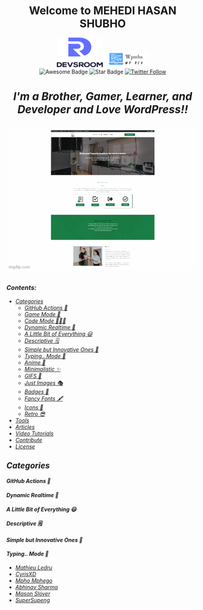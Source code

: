 <h1 align="center">Welcome to MEHEDI HASAN SHUBHO </h1>
<div align="center">
<a href="https://devsroom.com/" target="_blank"><img src="assets/devsroom.png" alt="Devsroom.com" style="width: 120px; height: 78px;" width="120" height="78" /></a><a href="https://wpmhs.com/" target="_blank"><img src="assets/wpmhs.png" alt="wpmhs.com" style="width: 120px; height: 44px;" width="120" height="44" /></a>
</div>
<div align="center">
<img src="https://cdn.rawgit.com/sindresorhus/awesome/d7305f38d29fed78fa85652e3a63e154dd8e8829/media/badge.svg" alt="Awesome Badge"/>
<!-- <img src="http://hits.dwyl.com/abhisheknaiidu/awesome-github-profile-readme.svg" alt="Hits Badge"/> -->
<img src="https://img.shields.io/static/v1?label=%F0%9F%8C%9F&message=If%20Useful&style=style=flat&color=BC4E99" alt="Star Badge"/>
<a href="https://twitter.com/MehediShubho" ><img alt="Twitter Follow" src="https://img.shields.io/twitter/follow/MehediShubho?style=social"> </a>
<br>

 <h1><i>I'm a Brother, Gamer, Learner, and Developer and Love <span style="color:#3a30a">WordPress!!</span></i</h1>

  

<img alt="Awesome GitHub Profile Readme" src="assets/portfolio.gif"> </img>


</div>

### Contents:
  - [Categories](#categories)
      - [GitHub Actions 🤖](#github-actions-)
      - [Game Mode 🚀](#game-mode-)
      - [Code Mode 👨🏽‍💻](#code-mode-)
      - [Dynamic Realtime 💫](#dynamic-realtime-)
      - [A Little Bit of Everything 😃](#a-little-bit-of-everything-)
      - [Descriptive 🗒](#descriptive-)
      - [Simple but Innovative Ones 🤗](#simple-but-innovative-ones-)
      - [Typing.. Mode 🎰](#typing-mode-)
      - [Anime 👾](#anime-)
      - [Minimalistic ✨](#minimalistic-)
      - [GIFS 👻](#gifs-)
      - [Just Images 🎭](#just-images-)
      - [Badges 🎫](#badges-)
      - [Fancy Fonts 🖋](#fancy-fonts-)
      - [Icons 🎯](#icons-)
      - [Retro 😎](#retro-)
  - [Tools](#tools)
  - [Articles](#articles)
  - [Video Tutorials](#tutorials)
  - [Contribute](#contribute)
  - [License](#license)


## Categories

#### GitHub Actions 🤖



#### Dynamic Realtime 💫


#### A Little Bit of Everything 😃


#### Descriptive 🗒


#### Simple but Innovative Ones 🤗


#### Typing.. Mode 🎰
- [Mathieu Ledru](https://github.com/matyo91/matyo91)
- [CyrisXD](https://github.com/CyrisXD/CyrisXD)
- [Mpho Mphego](https://github.com/mmphego/mmphego)
- [Abhinav Sharma](https://github.com/ABSphreak/ABSphreak)
- [Mason Slover](https://github.com/MasonSlover/MasonSlover)
- [SuperSupeng](https://github.com/SuperSupeng/SuperSupeng)






